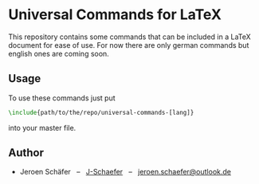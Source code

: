 # Universal Commands for LaTeX

This repository contains some commands that can be included in a LaTeX document for ease of use.
For now there are only german commands but english ones are coming soon.

## Usage

To use these commands just put

```tex
\include{path/to/the/repo/universal-commands-[lang]}
```

into your master file.

## Author

* Jeroen Schäfer &nbsp; &ndash; &nbsp; [J-Schaefer](https://github.com/J-Schaefer/) &nbsp; &ndash; &nbsp; [jeroen.schaefer@outlook.de](mailto:jeroen.schaefer@outlook.de)
